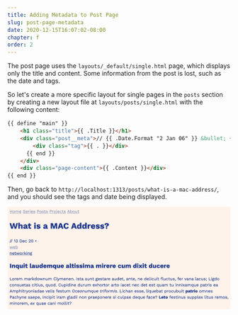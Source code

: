 ```yaml
---
title: Adding Metadata to Post Page
slug: post-page-metadata
date: 2020-12-15T16:07:02-08:00
chapter: f
order: 2
---
```


The post page uses the `layouts/_default/single.html` page, which displays only the title and content. Some information from the post is lost, such as the date and tags.

So let's create a more specific layout for single pages in the `posts` section by creating a new layout file at `layouts/posts/single.html` with the following content:

```html
{{ define "main" }}
    <h1 class="title">{{ .Title }}</h1>
    <div class="post__meta">// {{ .Date.Format "2 Jan 06" }} &bullet; {{ range .Params.tags }}
        <div class="tag">{{ . }}</div>
      {{ end }}
    </div>
    <div class="page-content">{{ .Content }}</div>
{{ end }}
```

Then, go back to `http://localhost:1313/posts/what-is-a-mac-address/`, and you should see the tags and date being displayed.

![](/img/post-page-with-meta.png)
